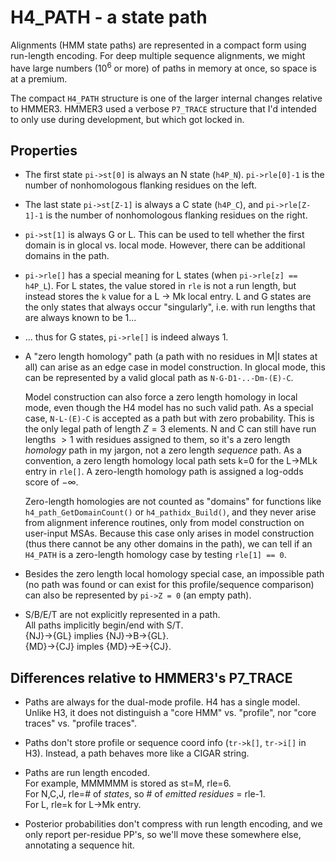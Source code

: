 
# H4_PATH - a state path

Alignments (HMM state paths) are represented in a compact form using
run-length encoding. For deep multiple sequence alignments, we might
have large numbers ($10^6$ or more) of paths in memory at once, so
space is at a premium.

The compact `H4_PATH` structure is one of the larger internal changes
relative to HMMER3. HMMER3 used a verbose `P7_TRACE` structure that
I'd intended to only use during development, but which got locked in.


## Properties

* The first state `pi->st[0]` is always an N state
  (`h4P_N`). `pi->rle[0]-1` is the number of nonhomologous flanking
  residues on the left.
  
* The last state `pi->st[Z-1]` is always a C state (`h4P_C`), and
  `pi->rle[Z-1]-1` is the number of nonhomologous flanking
  residues on the right.

* `pi->st[1]` is always G or L. This can be used to tell whether the
  first domain is in glocal vs. local mode. However, there can be
  additional domains in the path.

* `pi->rle[]` has a special meaning for L states (when `pi->rle[z] ==
  h4P_L`).  For L states, the value stored in `rle` is not a run
  length, but instead stores the `k` value for a L $\rightarrow$ Mk
  local entry.  L and G states are the only states that always occur
  "singularly", i.e. with run lengths that are always known to be 1...
  
* ... thus for G states, `pi->rle[]` is indeed always 1.

* A "zero length homology" path (a path with no residues in M|I states
  at all) can arise as an edge case in model construction. In glocal
  mode, this can be represented by a valid glocal path as
  `N-G-D1-..-Dm-(E)-C`. 
  
  Model construction can also force a zero length homology in local
  mode, even though the H4 model has no such valid path. As a special
  case, `N-L-(E)-C` is accepted as a path but with zero
  probability. This is the only legal path of length $Z=3$ elements. N
  and C can still have run lengths $>1$ with residues assigned to
  them, so it's a zero length _homology_ path in my jargon, not a zero
  length _sequence_ path. As a convention, a zero length homology
  local path sets k=0 for the L->MLk entry in `rle[]`. A zero-length
  homology path is assigned a log-odds score of $-\infty$.
  
  Zero-length homologies are not counted as "domains" for functions
  like `h4_path_GetDomainCount()` or `h4_pathidx_Build()`, and they
  never arise from alignment inference routines, only from model
  construction on user-input MSAs. Because this case only arises in
  model construction (thus there cannot be any other domains in the
  path), we can tell if an `H4_PATH` is a zero-length homology case
  by testing `rle[1] == 0`.

* Besides the zero length local homology special case, an impossible
  path (no path was found or can exist for this profile/sequence
  comparison) can also be represented by `pi->Z = 0` (an empty path).

* S/B/E/T are not explicitly represented in a path.  
  All paths implicitly begin/end with S/T.  
  {NJ}->{GL} implies {NJ}->B->{GL}.  
  {MD}->{CJ} imples {MD}->E->{CJ}.  

## Differences relative to HMMER3's P7_TRACE

* Paths are always for the dual-mode profile. H4 has a single
  model. Unlike H3, it does not distinguish a "core HMM"
  vs. "profile", nor "core traces" vs. "profile traces".

* Paths don't store profile or sequence coord info (`tr->k[]`, `tr->i[]`
  in H3). Instead, a path behaves more like a CIGAR string.

* Paths are run length encoded.  
     For example, MMMMMM is stored as st=M, rle=6.  
     For N,C,J, rle=# of _states_, so # of _emitted residues_ =
     rle-1.  
     For L, rle=k for L->Mk entry.  


 
* Posterior probabilities don't compress with run length encoding,
  and we only report per-residue PP's, so we'll move these 
  somewhere else, annotating a sequence hit.
  
  
  
